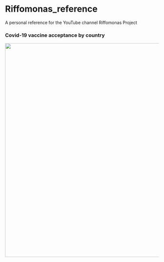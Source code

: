 # Riffomonas_reference
A personal reference for the YouTube channel Riffomonas Project

### Covid-19 vaccine acceptance by country
<img width="700" src="https://user-images.githubusercontent.com/55933131/139907406-794c3f87-886a-4064-b5c0-f54e4d376247.png">
